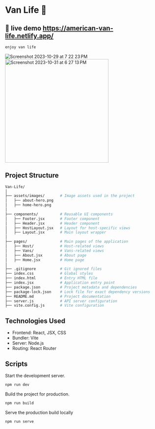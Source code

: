 # Van Life 🚎

## 👀 live demo https://american-van-life.netlify.app/

```bash
enjoy van life
```

![Screenshot 2023-10-29 at 7 22 23 PM](https://github.com/user-attachments/assets/e791e110-f046-419d-8e0b-f32f092cc6fd)
<img width="337" alt="Screenshot 2023-10-31 at 6 27 13 PM" src="https://github.com/user-attachments/assets/71c60720-0a2d-403b-bc4b-f70a71969059">


## Project Structure

```bash
Van-Life/
│
├── assets/images/       # Image assets used in the project
│   ├── about-hero.png
│   ├── home-hero.png
│
├── components/          # Reusable UI components
│   ├── Footer.jsx       # Footer component
│   ├── Header.jsx       # Header component
│   ├── HostLayout.jsx   # Layout for host-specific views
│   ├── Layout.jsx       # Main layout wrapper
│
├── pages/               # Main pages of the application
│   ├── Host/            # Host-related views
│   ├── Vans/            # Vans-related views
│   ├── About.jsx        # About page
│   ├── Home.jsx         # Home page
│
├── .gitignore           # Git ignored files
├── index.css            # Global styles
├── index.html           # Entry HTML file
├── index.jsx            # Application entry point
├── package.json         # Project metadata and dependencies
├── package-lock.json    # Lock file for exact dependency versions
├── README.md            # Project documentation
├── server.js            # API server configuration
├── vite.config.js       # Vite configuration
```


## Technologies Used
- Frontend: React, JSX, CSS
- Bundler: Vite
- Server: Node.js
- Routing: React Router

##  Scripts
Start the development server.
```bash
npm run dev
```
Build the project for production.
```bash
npm run build
```
Serve the production build locally
```bash
npm run serve
```







